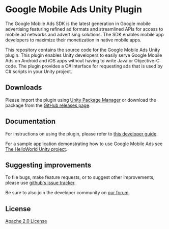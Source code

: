 # Google Mobile Ads Unity Plugin

The Google Mobile Ads SDK is the latest generation in Google mobile advertising
featuring refined ad formats and streamlined APIs for access to mobile ad
networks and advertising solutions. The SDK enables mobile app developers to
maximize their monetization in native mobile apps.

This repository contains the source code for the Google Mobile Ads Unity
plugin. This plugin enables Unity developers to easily serve Google Mobile Ads
on Android and iOS apps without having to write Java or Objective-C code.
The plugin provides a C# interface for requesting ads that is used by C#
scripts in your Unity project.

## Downloads

Please import the plugin using
[Unity Package Manager](https://developers.google.com/admob/unity/quick-start#import_the_mobile_ads_for_unity_plugin)
or download the package from the
[GitHub releases page](https://github.com/googleads/googleads-mobile-unity/releases).

## Documentation

For instructions on using the plugin, please refer to
[this developer guide](https://developers.google.com/admob/unity/quick-start).

For a sample application demonstrating how to use Google Mobile Ads see [The HelloWorld Unity project](https://github.com/googleads/googleads-mobile-unity/tree/main/samples).

## Suggesting improvements

To file bugs, make feature requests, or to suggest other improvements,
please use [github's issue tracker](https://github.com/googleads/googleads-mobile-unity/issues).

Be sure to also join the developer community on
[our forum](https://groups.google.com/forum/#!categories/google-admob-ads-sdk/game-engines).

## License

[Apache 2.0 License](http://www.apache.org/licenses/LICENSE-2.0.html)
